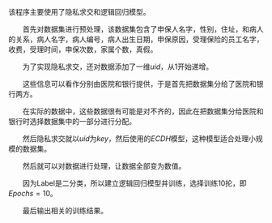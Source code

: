 该程序主要使用了隐私求交和逻辑回归模型。

&emsp;&emsp;首先对数据集进行预处理，该数据集包含了申保人名字，性别，住址，和病人的关系，病人名字，病人编号，病人出生日期，申保原因，受理保险的员工名字，收费，受理时间，申保次数，家属个数，真假。

&emsp;&emsp;为了实现隐私求交，还对数据添加了一维$uid$，从1开始递增。

&emsp;&emsp;这些信息可以看作分别由医院和银行提供，于是首先把数据集分给了医院和银行两方。

&emsp;&emsp;在实际的数据中，这些数据很有可能是对不齐的，因此在把数据集分给医院和银行时选择数据集中的一部分进行分配。

&emsp;&emsp;然后隐私求交就以$uid$为$key$，然后使用的$ECDH$模型，这种模型适合处理小规模的数据集。

&emsp;&emsp;然后就可以对数据进行处理，让数据全部变为数值。

&emsp;&emsp;因为Label是二分类，所以建立逻辑回归模型并训练，选择训练10抡，即$Epochs=10$。

&emsp;&emsp;最后输出相关的训练结果。